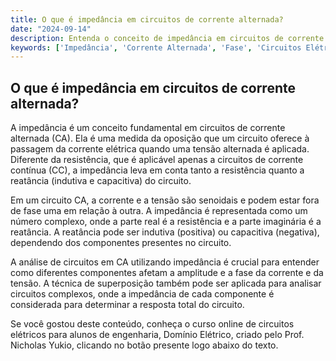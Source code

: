 ```yaml
---
title: O que é impedância em circuitos de corrente alternada?
date: "2024-09-14"
description: Entenda o conceito de impedância em circuitos de corrente alternada e sua importância na análise de circuitos elétricos.
keywords: ['Impedância', 'Corrente Alternada', 'Fase', 'Circuitos Elétricos']
---
```


## O que é impedância em circuitos de corrente alternada?

A impedância é um conceito fundamental em circuitos de corrente alternada (CA). Ela é uma medida da oposição que um circuito oferece à passagem da corrente elétrica quando uma tensão alternada é aplicada. Diferente da resistência, que é aplicável apenas a circuitos de corrente contínua (CC), a impedância leva em conta tanto a resistência quanto a reatância (indutiva e capacitiva) do circuito.

Em um circuito CA, a corrente e a tensão são senoidais e podem estar fora de fase uma em relação à outra. A impedância é representada como um número complexo, onde a parte real é a resistência e a parte imaginária é a reatância. A reatância pode ser indutiva (positiva) ou capacitiva (negativa), dependendo dos componentes presentes no circuito.

A análise de circuitos em CA utilizando impedância é crucial para entender como diferentes componentes afetam a amplitude e a fase da corrente e da tensão. A técnica de superposição também pode ser aplicada para analisar circuitos complexos, onde a impedância de cada componente é considerada para determinar a resposta total do circuito.

Se você gostou deste conteúdo, conheça o curso online de circuitos elétricos para alunos de engenharia, Domínio Elétrico, criado pelo Prof. Nicholas Yukio, clicando no botão presente logo abaixo do texto.